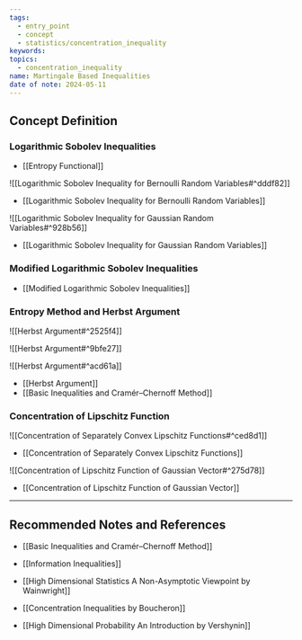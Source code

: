 ```yaml
---
tags:
  - entry_point
  - concept
  - statistics/concentration_inequality
keywords: 
topics:
  - concentration_inequality
name: Martingale Based Inequalities
date of note: 2024-05-11
---
```


## Concept Definition


### Logarithmic Sobolev Inequalities

- [[Entropy Functional]]

![[Logarithmic Sobolev Inequality for Bernoulli Random Variables#^dddf82]]

- [[Logarithmic Sobolev Inequality for Bernoulli Random Variables]]

![[Logarithmic Sobolev Inequality for Gaussian Random Variables#^928b56]]

- [[Logarithmic Sobolev Inequality for Gaussian Random Variables]]

### Modified Logarithmic Sobolev Inequalities

- [[Modified Logarithmic Sobolev Inequalities]]

### Entropy Method and Herbst Argument

![[Herbst Argument#^2525f4]]


![[Herbst Argument#^9bfe27]]

![[Herbst Argument#^acd61a]]

- [[Herbst Argument]]
- [[Basic Inequalities and Cramér–Chernoff Method]]






### Concentration of Lipschitz Function


![[Concentration of Separately Convex Lipschitz Functions#^ced8d1]]

- [[Concentration of Separately Convex Lipschitz Functions]]

![[Concentration of Lipschitz Function of Gaussian Vector#^275d78]]


- [[Concentration of Lipschitz Function of Gaussian Vector]]



-----------
##  Recommended Notes and References


- [[Basic Inequalities and Cramér–Chernoff Method]]
- [[Information Inequalities]]


- [[High Dimensional Statistics A Non-Asymptotic Viewpoint by Wainwright]]
- [[Concentration Inequalities by Boucheron]]
- [[High Dimensional Probability An Introduction by Vershynin]]
